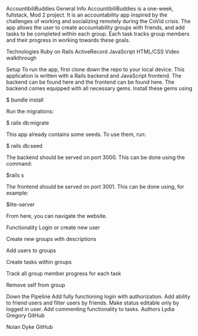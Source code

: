 AccountibiliBuddies
General Info
AccountibiliBuddies is a one-week, fullstack, Mod 2 project. It is an accountability app inspired by the challenges of working and socializing remotely during the CoVid crisis. The app allows the user to create accountability groups with friends, and add tasks to be completed within each group. Each task tracks group members and their progress in working towards these goals.

Technologies
Ruby on Rails
ActiveRecord
JavaScript
HTML/CSS
Video
walkthrough

Setup
To run the app, first clone down the repo to your local device. This application is written with a Rails backend and JavaScript frontend. The backend can be found here and the frontend can be found here. The backend comes equipped with all necessary gems. Install these gems using

$ bundle install

Run the migrations:

$ rails db:migrate

This app already contains some seeds. To use them, run:

$ rails db:seed

The backend should be served on port 3000. This can be done using the command:

$rails s

The frontend should be served on port 3001. This can be done using, for example:

$lite-server

From here, you can navigate the website.

Functionality
Login or create new user

Create new groups with descriptions

Add users to groups

Create tasks within groups

Track all group member progress for each task

Remove self from group

Down the Pipeline
Add fully functioning login with authorization.
Add ability to friend users and filter users by friends.
Make status editable only by logged in user.
Add commenting functionality to tasks.
Authors
Lydia Gregory GitHub

Nolan Dyke GitHub
